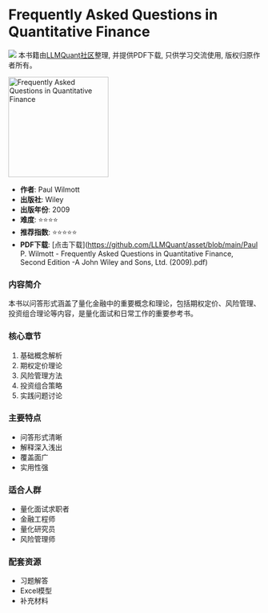 # Frequently Asked Questions in Quantitative Finance

![](https://fastly.jsdelivr.net/gh/bucketio/img3@main/2024/09/04/1725464231869-e0b2f727-2a0f-4270-bf6c-31ddc350426a.gif)
本书籍由[LLMQuant社区](https://llmquant.com/)整理, 并提供PDF下载, 只供学习交流使用, 版权归原作者所有。

<img src="cover.jpg" alt="Frequently Asked Questions in Quantitative Finance" width="200"/>

- **作者**: Paul Wilmott
- **出版社**: Wiley
- **出版年份**: 2009
- **难度**: ⭐⭐⭐⭐
- **推荐指数**: ⭐⭐⭐⭐⭐
- **PDF下载**: [点击下载](<https://github.com/LLMQuant/asset/blob/main/Paul> P. Wilmott - Frequently Asked Questions in Quantitative Finance, Second Edition  -A John Wiley and Sons, Ltd. (2009).pdf)

### 内容简介

本书以问答形式涵盖了量化金融中的重要概念和理论，包括期权定价、风险管理、投资组合理论等内容，是量化面试和日常工作的重要参考书。

### 核心章节

1. 基础概念解析
2. 期权定价理论
3. 风险管理方法
4. 投资组合策略
5. 实践问题讨论

### 主要特点

- 问答形式清晰
- 解释深入浅出
- 覆盖面广
- 实用性强

### 适合人群

- 量化面试求职者
- 金融工程师
- 量化研究员
- 风险管理师

### 配套资源

- 习题解答
- Excel模型
- 补充材料
